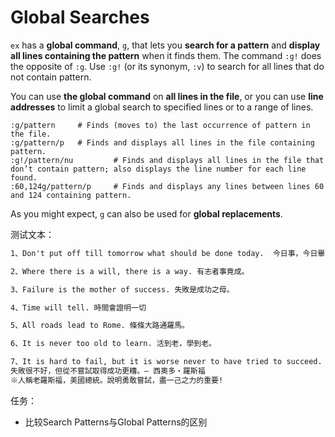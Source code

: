 # Global Searches

`ex` has a **global command**, `g`, that lets you **search for a pattern** and **display all lines containing the pattern** when it finds them. The command `:g!` does the opposite of `:g`. Use `:g!` (or its synonym, `:v`) to search for all lines that do not contain pattern.

You can use **the global command** on **all lines in the file**, or you can use **line addresses** to limit a global search to specified lines or to a range of lines.

```vim
:g/pattern     # Finds (moves to) the last occurrence of pattern in the file.
:g/pattern/p   # Finds and displays all lines in the file containing pattern.
:g!/pattern/nu         # Finds and displays all lines in the file that don’t contain pattern; also displays the line number for each line found.
:60,124g/pattern/p     # Finds and displays any lines between lines 60 and 124 containing pattern.
```

As you might expect, `g` can also be used for **global replacements**.

测试文本：

```txt
1、Don't put off till tomorrow what should be done today.  今日事，今日畢。

2、Where there is a will, there is a way. 有志者事竟成。

3、Failure is the mother of success. 失敗是成功之母。

4、Time will tell. 時間會證明一切

5、All roads lead to Rome. 條條大路通羅馬。

6、It is never too old to learn. 活到老，學到老。

7、It is hard to fail, but it is worse never to have tried to succeed.  – Theodore Roosevelt,
失敗很不好，但從不嘗試取得成功更糟。– 西奧多‧羅斯福
※人稱老羅斯福，美國總統。說明勇敢嘗試，盡一己之力的重要!
```

任务：

- 比较Search Patterns与Global Patterns的区别

